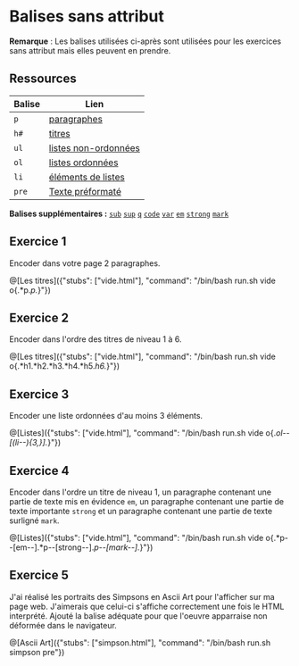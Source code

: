 # Balises sans attribut

**Remarque** : Les balises utilisées ci-après sont utilisées pour les exercices sans attribut mais elles peuvent en prendre.

## Ressources
|Balise|Lien|
|------|----|
|`p`|[paragraphes](https://www.w3schools.com/tags/tag_p.asp)|
|`h#`|[titres](https://www.w3schools.com/tags/tag_hn.asp)|
|`ul`|[listes non-ordonnées](https://www.w3schools.com/tags/tag_ul.asp)|
|`ol`|[listes ordonnées](https://www.w3schools.com/tags/tag_ol.asp)|
|`li`|[éléments de listes](https://www.w3schools.com/tags/tag_li.asp)|
|`pre`|[Texte préformaté](https://www.w3schools.com/tags/tag_pre.asp)|

**Balises supplémentaires :**
[`sub`](https://www.w3schools.com/tags/tag_sub.asp) [`sup`](https://www.w3schools.com/tags/tag_sup.asp) [`q`](https://www.w3schools.com/tags/tag_q.asp) [`code`](https://www.w3schools.com/tags/tag_code.asp) [`var`](https://www.w3schools.com/tags/tag_var.asp) [`em`](https://www.w3schools.com/tags/tag_em.asp) [`strong`](https://www.w3schools.com/tags/tag_strong.asp) [`mark`](https://www.w3schools.com/tags/tag_mark.asp)

## Exercice 1

Encoder dans votre page 2 paragraphes.

@[Les titres]({"stubs": ["vide.html"], "command": "/bin/bash run.sh vide o{.*p.*p.*}"})

## Exercice 2 

Encoder dans l'ordre des titres de niveau 1 à 6.

@[Les titres]({"stubs": ["vide.html"], "command": "/bin/bash run.sh vide o{.*h1.*h2.*h3.*h4.*h5.*h6.*}"})


## Exercice 3

Encoder une liste ordonnées d'au moins 3 éléments.

@[Listes]({"stubs": ["vide.html"], "command": "/bin/bash run.sh vide o{.*ol--[(li--){3,}].*}"})

## Exercice 4

Encoder dans l'ordre un titre de niveau 1, un paragraphe contenant une partie de texte mis en évidence `em`, un paragraphe contenant une partie de texte importante `strong` et un paragraphe contenant une partie de texte surligné `mark`.

@[Listes]({"stubs": ["vide.html"], "command": "/bin/bash run.sh vide o{.*p--[em--].*p--[strong--].*p--[mark--].*}"})

## Exercice 5

J'ai réalisé les portraits des Simpsons en Ascii Art pour l'afficher sur ma page web. J'aimerais que celui-ci s'affiche correctement une fois le HTML interprété. Ajouté la balise adéquate pour que l'oeuvre apparraise non déformée dans le navigateur.

@[Ascii Art]({"stubs": ["simpson.html"], "command": "/bin/bash run.sh simpson pre"})

